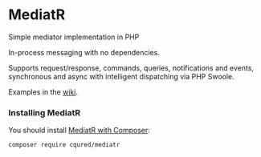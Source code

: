 MediatR
=======

<!-- [![Build Status](https://ci.appveyor.com/api/projects/status/github/jbogard/mediatr?branch=master&svg=true)](https://ci.appveyor.com/project/jbogard/mediatr) 
[![NuGet](https://img.shields.io/nuget/dt/mediatr.svg)](https://www.nuget.org/packages/mediatr) 
[![Packagist](https://img.shields.io/nuget/vpre/mediatr.svg)](https://www.nuget.org/packages/mediatr) -->

Simple mediator implementation in PHP

In-process messaging with no dependencies.

Supports request/response, commands, queries, notifications and events, synchronous and async with intelligent dispatching via PHP Swoole.

Examples in the [wiki](https://github.com/jbogard/MediatR/wiki).

### Installing MediatR

You should install [MediatR with Composer](https://www.nuget.org/packages/MediatR):

    composer require cqured/mediatr
    

